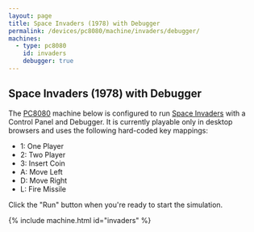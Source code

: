 ```yaml
---
layout: page
title: Space Invaders (1978) with Debugger
permalink: /devices/pc8080/machine/invaders/debugger/
machines:
  - type: pc8080
    id: invaders
    debugger: true
---
```


Space Invaders (1978) with Debugger
-----------------------------------

The [PC8080](/modules/pc8080/) machine below is configured to run [Space Invaders](/devices/pc8080/machine/invaders/)
with a Control Panel and Debugger.  It is currently playable only in desktop browsers and uses the following hard-coded
key mappings:

- 1: One Player
- 2: Two Player
- 3: Insert Coin
- A: Move Left
- D: Move Right
- L: Fire Missile

Click the "Run" button when you're ready to start the simulation. 

{% include machine.html id="invaders" %}
